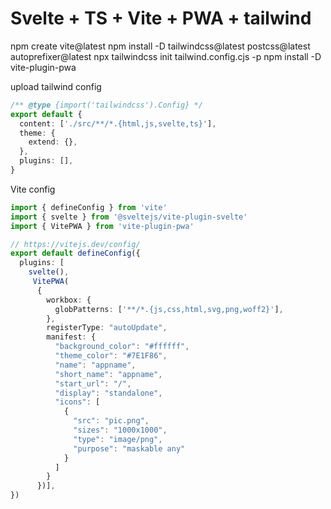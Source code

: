 # Svelte + TS + Vite + PWA + tailwind

npm create vite@latest
npm install -D tailwindcss@latest postcss@latest autoprefixer@latest
npx tailwindcss init tailwind.config.cjs -p
npm install -D vite-plugin-pwa


upload tailwind config

```ts
/** @type {import('tailwindcss').Config} */
export default {
  content: ['./src/**/*.{html,js,svelte,ts}'],
  theme: {
    extend: {},
  },
  plugins: [],
}
```

Vite config 
```ts
import { defineConfig } from 'vite'
import { svelte } from '@sveltejs/vite-plugin-svelte'
import { VitePWA } from 'vite-plugin-pwa'

// https://vitejs.dev/config/
export default defineConfig({
  plugins: [
    svelte(),
     VitePWA(
      {
        workbox: {
          globPatterns: ['**/*.{js,css,html,svg,png,woff2}'],
        },
        registerType: "autoUpdate",
        manifest: {
          "background_color": "#ffffff",
          "theme_color": "#7E1F86",
          "name": "appname",
          "short_name": "appname",
          "start_url": "/",
          "display": "standalone",
          "icons": [
            {
              "src": "pic.png",
              "sizes": "1000x1000",
              "type": "image/png",
              "purpose": "maskable any"
            }
          ]
        }
      })],
})
```